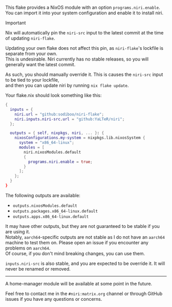 This flake provides a NixOS module with an option `programs.niri.enable`. You can import it into your system configuration and enable it to install niri.

> [!important]
> Nix will automatically pin the `niri-src` input to the latest commit at the time of updating `niri-flake`.
> 
> Updating your own flake does not affect this pin, as `niri-flake`'s lockfile is separate from your own.  
> This is undesirable. Niri currently has no stable releases, so you will generally want the latest commit.
> 
> As such, you should manually override it. This is causes the `niri-src` input to be tied to your lockfile,  
> and then you can update niri by running `nix flake update`.

Your flake.nix should look something like this:

```nix
{
  inputs = {
    niri.url = "github:sodiboo/niri-flake";
    niri.inputs.niri-src.url = "github:YaLTeR/niri";
  };

  outputs = { self, nixpkgs, niri, ... }: {
    nixosConfigurations.my-system = nixpkgs.lib.nixosSystem {
      system = "x86_64-linux";
      modules = [
        niri.nixosModules.default
        {
          programs.niri.enable = true;
        }
      ];
    };
  }
}
```

The following outputs are available:

- `outputs.nixosModules.default`
- `outputs.packages.x86_64-linux.default`
- `outputs.apps.x86_64-linux.default`

It may have other outputs, but they are not guaranteed to be stable if you are using it.  
Notably, `aarch64`-specific outputs are not stable as I do not have an `aarch64` machine to test them on. Please open an issue if you encounter any problems on `aarch64`.  
Of course, if you don't mind breaking changes, you can use them.

`inputs.niri-src` is also stable, and you are expected to be override it. It will never be renamed or removed.

---

A home-manager module will be available at some point in the future.

Feel free to contact me in the `#niri:matrix.org` channel or through GitHub issues if you have any questions or concerns.
